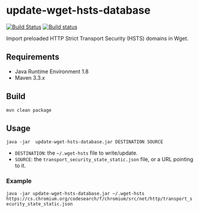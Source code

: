 # update-wget-hsts-database

[![Build Status](https://travis-ci.org/Albertus82/update-wget-hsts-database.svg?branch=master)](https://travis-ci.org/Albertus82/update-wget-hsts-database)
[![Build status](https://ci.appveyor.com/api/projects/status/github/Albertus82/update-wget-hsts-database?branch=master&svg=true)](https://ci.appveyor.com/project/Albertus82/update-wget-hsts-database)


[]()

Import preloaded HTTP Strict Transport Security (HSTS) domains in Wget.

## Requirements

* Java Runtime Environment 1.8
* Maven 3.3.x

## Build

`mvn clean package`

## Usage

`java -jar  update-wget-hsts-database.jar DESTINATION SOURCE`

* `DESTINATION`: the `~/.wget-hsts` file to write/update.
* `SOURCE`: the `transport_security_state_static.json` file, or a URL pointing to it.

### Example
`java -jar update-wget-hsts-database.jar ~/.wget-hsts https://cs.chromium.org/codesearch/f/chromium/src/net/http/transport_security_state_static.json`
